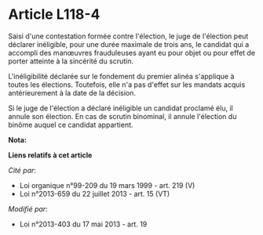 # Article L118-4

Saisi d'une contestation formée contre l'élection, le juge de l'élection peut déclarer inéligible, pour une durée maximale de
trois ans, le candidat qui a accompli des manœuvres frauduleuses ayant eu pour objet ou pour effet de porter atteinte à la
sincérité du scrutin.

L'inéligibilité déclarée sur le fondement du premier alinéa s'applique à toutes les élections. Toutefois, elle n'a pas
d'effet sur les mandats acquis antérieurement à la date de la décision.

Si le juge de l'élection a déclaré inéligible un candidat proclamé élu, il annule son élection. En cas de scrutin binominal,
il annule l'élection du binôme auquel ce candidat appartient.

**Nota:**



**Liens relatifs à cet article**

_Cité par_:

  - Loi organique n°99-209 du 19 mars 1999 - art. 219 (V)
  - Loi n°2013-659 du 22 juillet 2013 - art. 15 (VT)

_Modifié par_:

  - Loi n°2013-403 du 17 mai 2013 - art. 19
